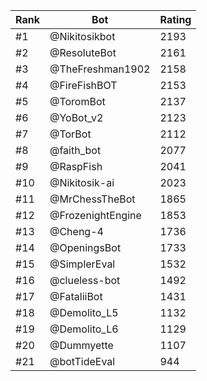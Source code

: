 Rank|Bot|Rating
---|---|---
#1|@Nikitosikbot|2193
#2|@ResoluteBot|2161
#3|@TheFreshman1902|2158
#4|@FireFishBOT|2153
#5|@ToromBot|2137
#6|@YoBot_v2|2123
#7|@TorBot|2112
#8|@faith_bot|2077
#9|@RaspFish|2041
#10|@Nikitosik-ai|2023
#11|@MrChessTheBot|1865
#12|@FrozenightEngine|1853
#13|@Cheng-4|1736
#14|@OpeningsBot|1733
#15|@SimplerEval|1532
#16|@clueless-bot|1492
#17|@FataliiBot|1431
#18|@Demolito_L5|1132
#19|@Demolito_L6|1129
#20|@Dummyette|1107
#21|@botTideEval|944

